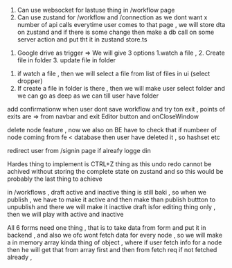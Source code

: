 1. Can use websocket for lastuse thing in /workflow page
2. Can use zustand for /workflow and /connection as we dont want x number of api calls everytime user comes to that page , we will store dta on zustand and if there is some change then make a db call on some server action and put tht it in zustand store.ts

<!-- GOOGLE DRIVE NODE -->
<!-- Make a from like this  -->

1. Google drive as trigger => We will give 3 options 1.watch a file , 2. Create file in folder 3. update file in folder

1) if watch a file , then we will select a file from list of files in ui (select dropper)
2) If create a file in folder is there , then we will make user select folder and we can go as deep as we can till user have folder


<!-- Todos -->  
add confirmationw when user dont save workflow and try ton exit , points of exits are => from  navbar and exit Editor button and onCloseWindow 

delete node feature , now we also on BE have to check that if numbeer of node coming from fe < database then user have deleted it , so hashset etc

redirect user from /signin page if alreafy logge din 

Hardes thing to implement is CTRL+Z thing as this undo redo cannot be achived without storing the complete state on zustand and so this would be probably the last thing to achieve 

in /workflows , draft active and inactive thing is still baki , so when we publish , we have to make it active and then make than publish buttton to unpublish and there we will make it inactive  draft isfor editing thing only , then we will play with active  and inactive 

All 6 forms need one thing , that is to take data from form and put it in backend , and also we ofc wont fetch data for every node , so we will make a in memory array kinda thing of object , where if user fetch info for a node then he will get that from array first and then from fetch req if not fetched already ,